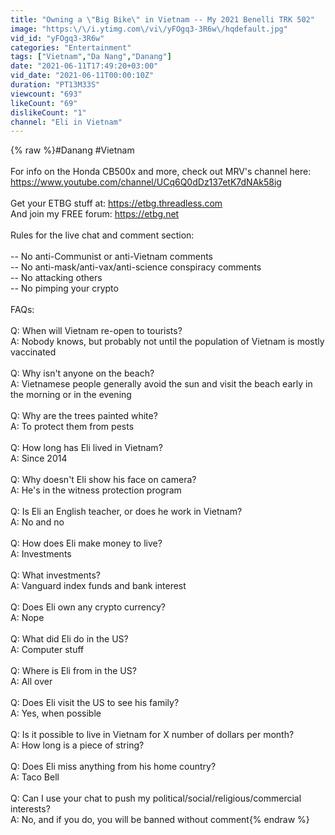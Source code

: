```yaml
---
title: "Owning a \"Big Bike\" in Vietnam -- My 2021 Benelli TRK 502"
image: "https:\/\/i.ytimg.com\/vi\/yFOgq3-3R6w\/hqdefault.jpg"
vid_id: "yFOgq3-3R6w"
categories: "Entertainment"
tags: ["Vietnam","Da Nang","Danang"]
date: "2021-06-11T17:49:20+03:00"
vid_date: "2021-06-11T00:00:10Z"
duration: "PT13M33S"
viewcount: "693"
likeCount: "69"
dislikeCount: "1"
channel: "Eli in Vietnam"
---
```

{% raw %}#Danang #Vietnam<br /><br />For info on the Honda CB500x and more, check out MRV's channel here:  <a rel="nofollow" target="blank" href="https://www.youtube.com/channel/UCq6Q0dDz137etK7dNAk58ig">https://www.youtube.com/channel/UCq6Q0dDz137etK7dNAk58ig</a><br /><br />Get your ETBG stuff at:  <a rel="nofollow" target="blank" href="https://etbg.threadless.com">https://etbg.threadless.com</a><br />And join my FREE forum: <a rel="nofollow" target="blank" href="https://etbg.net">https://etbg.net</a><br /><br />Rules for the live chat and comment section: <br /><br />-- No anti-Communist or anti-Vietnam comments<br />-- No anti-mask/anti-vax/anti-science conspiracy comments<br />-- No attacking others<br />-- No pimping your crypto <br /><br />FAQs: <br /><br />Q: When will Vietnam re-open to tourists?<br />A: Nobody knows, but probably not until the population of Vietnam is mostly vaccinated <br /><br />Q: Why isn't anyone on the beach?<br />A: Vietnamese people generally avoid the sun and visit the beach early in the morning or in the evening <br /><br />Q: Why are the trees painted white?<br />A: To protect them from pests <br /><br />Q: How long has Eli lived in Vietnam?<br />A: Since 2014 <br /><br />Q: Why doesn't Eli show his face on camera?<br />A: He's in the witness protection program <br /><br />Q: Is Eli an English teacher, or does he work in Vietnam?<br />A: No and no <br /><br />Q: How does Eli make money to live?<br />A: Investments <br /><br />Q: What investments?<br />A: Vanguard index funds and bank interest <br /><br />Q: Does Eli own any crypto currency?<br />A: Nope <br /><br />Q: What did Eli do in the US?<br />A: Computer stuff <br /><br />Q: Where is Eli from in the US?<br />A: All over <br /><br />Q: Does Eli visit the US to see his family? <br />A: Yes, when possible <br /><br />Q: Is it possible to live in Vietnam for X number of dollars per month?<br />A: How long is a piece of string? <br /><br />Q: Does Eli miss anything from his home country?<br />A: Taco Bell <br /><br />Q: Can I use your chat to push my political/social/religious/commercial interests? <br />A: No, and if you do, you will be banned without comment{% endraw %}
